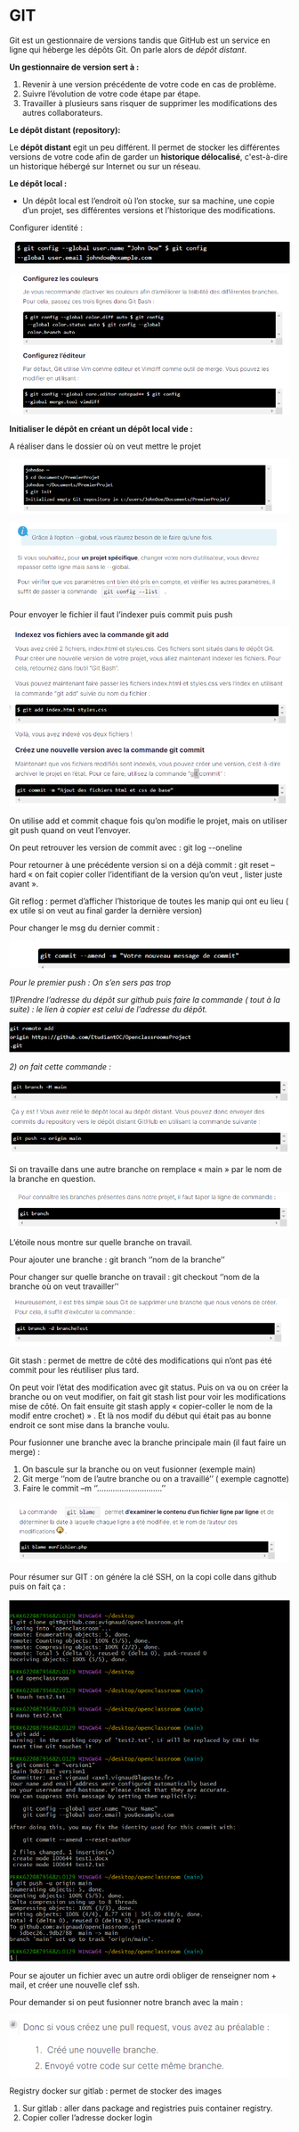 # GIT

Git est un gestionnaire de versions tandis que GitHub est un service en ligne qui héberge les dépôts Git. On parle alors de *dépôt distant*.

**Un gestionnaire de version sert à :**

1. Revenir à une version précédente de votre code en cas de problème.
2. Suivre l’évolution de votre code étape par étape.
3. Travailler à plusieurs sans risquer de supprimer les modifications des autres collaborateurs.

**Le dépôt distant (repository):**

Le **dépôt distant** egit un peu différent. Il permet de stocker les différentes versions de votre code afin de garder un **historique délocalisé**, c'est-à-dire un historique hébergé sur Internet ou sur un réseau.

**Le dépôt local :**

- Un dépôt local est l’endroit où l’on stocke, sur sa machine, une copie d’un projet, ses différentes versions et l’historique des modifications.

Configurer identité :

![image1%201.png](image1%201.png)

![image2.png](image2.png)

**Initialiser le dépôt en créant un dépôt local vide :**

A réaliser dans le dossier où on veut mettre le projet

![image3.png](image3.png)

![image4.png](image4.png)

Pour envoyer le fichier il faut l’indexer puis commit puis push

![image5.png](image5.png)

On utilise add et commit chaque fois qu’on modifie le projet, mais on utiliser git push quand on veut l’envoyer.

On peut retrouver les version de commit avec : git log --oneline

Pour retourner à une précédente version si on a déjà commit : git reset –hard « on fait copier coller l’identifiant de la version qu’on veut , lister juste avant ».

Git reflog : permet d’afficher l’historique de toutes les manip qui ont eu lieu ( ex utile si on veut au final garder la dernière version)

Pour changer le msg du dernier commit :

![image6.png](image6.png)

*Pour le premier push : On s’en sers pas trop*

*1)Prendre l’adresse du dépôt sur github puis faire la commande ( tout à la suite) : le lien à copier est celui de l’adresse du dépôt.*

![image7.png](image7.png)

*2) on fait cette commande :*

![image8.png](image8.png)

Si on travaille dans une autre branche on remplace « main » par le nom de la branche en question.

![image9.png](image9.png)

L’étoile nous montre sur quelle branche on travail.

Pour ajouter une branche : git branch ‘’nom de la branche’’

Pour changer sur quelle branche on travail : git checkout ‘’nom de la branche où on veut travailler’’

![image10.png](image10.png)

Git stash : permet de mettre de côté des modifications qui n’ont pas été commit pour les réutiliser plus tard.

On peut voir l’état des modification avec git status. Puis on va ou on créer la branche ou on veut modifier, on fait git stash list pour voir les modifications mise de côté. On fait ensuite git stash apply « copier-coller le nom de la modif entre crochet) » . Et là nos modif du début qui était pas au bonne endroit ce sont mise dans la branche voulu.

Pour fusionner une branche avec la branche principale main (il faut faire un merge) :

1. On bascule sur la branche ou on veut fusionner (exemple main)
2. Git merge ‘’nom de l’autre branche ou on a travaillé’’ ( exemple cagnotte)
3. Faire le commit –m ‘’………………………..’’

![image11.png](image11.png)

Pour résumer sur GIT : on génére la clé SSH, on la copi colle dans github puis on fait ça :

![image12.png](image12.png)

Pour se ajouter un fichier avec un autre ordi obliger de renseigner nom + mail, et créer une nouvelle clef ssh.

Pour demander si on peut fusionner notre branch avec la main :

![image13.png](image13.png)

Registry docker sur gitlab : permet de stocker des images

1. Sur gitlab : aller dans package and registries puis container registry.
2. Copier coller l’adresse docker login